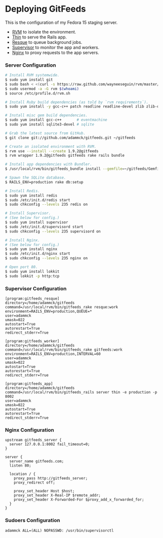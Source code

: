 Deploying GitFeeds
==================

This is the configuration of my Fedora 15 staging server.

* [RVM](http://beginrescueend.com) to isolate the environment.
* [Thin](http://code.macournoyer.com/thin) to serve the Rails app.
* [Resque](https://github.com/defunkt/resque) to queue background jobs.
* [Supervisor](http://supervisord.org) to monitor the app and workers.
* [Nginx](http://wiki.nginx.org) to proxy requests to the app servers.


### Server Configuration

```bash
# Install RVM systemwide.
$ sudo yum install git
$ sudo bash < <(curl -s https://raw.github.com/wayneeseguin/rvm/master/binscripts/rvm-installer )
$ sudo usermod -a -G rvm $(whoami)
$ source /etc/profile.d/rvm.sh

# Install Ruby build dependencies (as told by `rvm requirements`).
$ sudo yum install -y gcc-c++ patch readline readline-devel zlib zlib-devel libyaml-devel libffi-devel openssl-devel make bzip2 autoconf automake libtool bison iconv-devel

# Install misc gem build dependencies.
$ sudo yum install gcc-c++       # eventmachine
$ sudo yum install sqlite3-devel # sqlite

# Grab the latest source from GitHub.
$ git clone git://github.com/adammck/gitfeeds.git ~/gitfeeds

# Create an isolated environment with RVM.
$ rvm use --install --create 1.9.2@gitfeeds
$ rvm wrapper 1.9.2@gitfeeds gitfeeds rake rails bundle

# Install app dependencies with Bundler.
$ /usr/local/rvm/bin/gitfeeds_bundle install --gemfile=~/gitfeeds/Gemfile

# Spawn the SQLite database.
$ RAILS_ENV=production rake db:setup

# Install Redis.
$ sudo yum install redis
$ sudo /etc/init.d/redis start
$ sudo chkconfig --levels 235 redis on

# Install Supervisor.
# (See below for config.)
$ sudo yum install supervisor
$ sudo /etc/init.d/supervisord start
$ sudo chkconfig --levels 235 supervisord on

# Install Nginx.
# (See below for config.)
$ sudo yum install nginx
$ sudo /etc/init.d/nginx start
$ sudo chkconfig --levels 235 nginx on

# Open port 80.
$ sudo yum install lokkit
$ sudo lokkit -p http:tcp
```


### Supervisor Configuration

```
[program:gitfeeds_resque]
directory=/home/adammck/gitfeeds
command=/usr/local/rvm/bin/gitfeeds_rake resque:work
environment=RAILS_ENV=production,QUEUE=*
user=adammck
umask=022
autostart=True
autorestart=True
redirect_stderr=True

[program:gitfeeds_worker]
directory=/home/adammck/gitfeeds
command=/usr/local/rvm/bin/gitfeeds_rake gitfeeds:work
environment=RAILS_ENV=production,INTERVAL=60
user=adammck
umask=022
autostart=True
autorestart=True
redirect_stderr=True

[program:gitfeeds_app]
directory=/home/adammck/gitfeeds
command=/usr/local/rvm/bin/gitfeeds_rails server thin -e production -p 8002
user=adammck
umask=022
autostart=True
autorestart=True
redirect_stderr=True
```


### Nginx Configuration

```
upstream gitfeeds_server {
  server 127.0.0.1:8002 fail_timeout=0;
}

server {
  server_name gitfeeds.com;
  listen 80;

  location / {
    proxy_pass http://gitfeeds_server;
    proxy_redirect off;

    proxy_set_header Host $host;
    proxy_set_header X-Real-IP $remote_addr;
    proxy_set_header X-Forwarded-For $proxy_add_x_forwarded_for;
  }
}
```

### Sudoers Configuration

```
adammck ALL=(ALL) NOPASSWD: /usr/bin/supervisorctl
```
